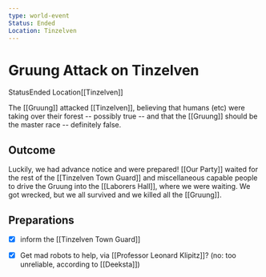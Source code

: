 ```yaml
---
type: world-event
Status: Ended
Location: Tinzelven
---
```


#  Gruung Attack on Tinzelven
<span class="dataview inline-field"><span class="inline-field-key">Status</span><span class="inline-field-value">Ended</span></span>
<span class="dataview inline-field"><span class="inline-field-key">Location</span><span class="inline-field-value">[[Tinzelven]]</span></span>


The [[Gruung]] attacked [[Tinzelven]], believing that humans (etc) were taking over their forest -- possibly true -- and that the [[Gruung]] should be the master race -- definitely false. 

## Outcome
Luckily, we had advance notice and were prepared! [[Our Party]] waited for the rest of the [[Tinzelven Town Guard]] and miscellaneous capable people to drive the Gruung into the [[Laborers Hall]], where we were waiting. We got wrecked, but we all survived and we killed all the [[Gruung]].

## Preparations
- [x] inform the [[Tinzelven Town Guard]]
- [x] Get mad robots to help, via [[Professor Leonard Klipitz]]?  (no: too unreliable, according to [[Deeksta]])




